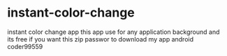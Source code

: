 # instant-color-change
instant color change app this app use for any application background and its free 
if you want this zip passwor to download my app android coder99559
